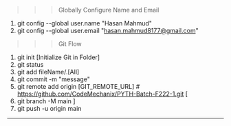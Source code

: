 >>> Globally Configure Name and Email

1.  git config --global user.name "Hasan Mahmud"
2.	git config --global user.email "hasan.mahmud8177@gmail.com"

>>> Git Flow

1. git init [Initialize Git in Folder]
2. git status 
3. git add fileName/.[All]
4. git commit -m "message"
5. git remote add origin [GIT_REMOTE_URL] # https://github.com/CodeMechanix/PYTH-Batch-F222-1.git
[
1. git branch -M main
]
6. git push -u origin main

-------------------------


